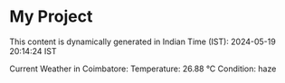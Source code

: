 # My Project

This content is dynamically generated in Indian Time (IST): 2024-05-19 20:14:24 IST


Current Weather in Coimbatore:
Temperature: 26.88 °C
Condition: haze
